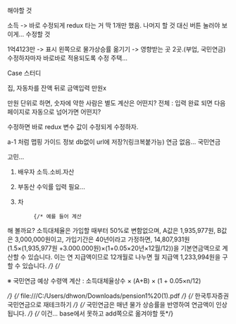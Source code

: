 해야할 것

소득 -> 바로 수정되게 redux 타는 거 딱 1개만 했음. 나머지 할 것
대신 버튼 눌러야 보이게... 수정할 것

1억4123만 -> 표시
왼쪽으로 물가상승률 옮기기 -> 영향받는 곳 2곳.(부업, 국민연금)
수정하자마자 바로바로 적용되도록 수정
주택...

Case 스터디

집, 자동차를 잔액 뒤로
금액입력 만원x




만원 단위로 하면, 숫자에 약한 사람은 별도 계산은 어떤지?
전체 : 입력 완료 되면 다음 페이지로 자동으로 넘어가면 어떤지?

수정하면 바로 redux 변수 값이 수정되게 수정하자.

a-1 처럼 맵핑
가이드 정보
db없이 url에 저장?(링크복붙가능)
연금 없음...
국민연금

고민...
1. 배우자 소득.소비.자산
2. 부동산 수익률 입력 필요...
3. 차



            {/* 예를 들어 계산
해 볼까요? 소득대체율은 가입할 때부터 50%로 변함없으며, A값은 1,935,977원, B값은
3,000,000원이고, 가입기간은 40년이라고 가정하면, 14,807,931원(1.5×(1,935,977원
+3.000.000원)×(1+0.05×20년×12월/12))을 기본연금액으로 계산할 수 있습니다. 이는 연
지급액이므로 12개월로 나누면 월 지급액 1,233,994원을 구할 수 있습니다.  */}
            {/* <p className='note'>※ 국민연금 예상 수령액 계산 : 소득대체율상수 × (A+B) × (1 + 0.05×n/12) </p> */}
            {/* file:///C:/Users/dhwon/Downloads/pension1%20(1).pdf */}
            {/* 한국투자증권 국민연금으로 재테크하기 */}
            {/* 국민연금은 매년 물가 상승률을 반영하여 연금액이 인상됩니다. */}
            {/* 이건... base에서 못하고 add쪽으로 옮겨야할 뜻*/}